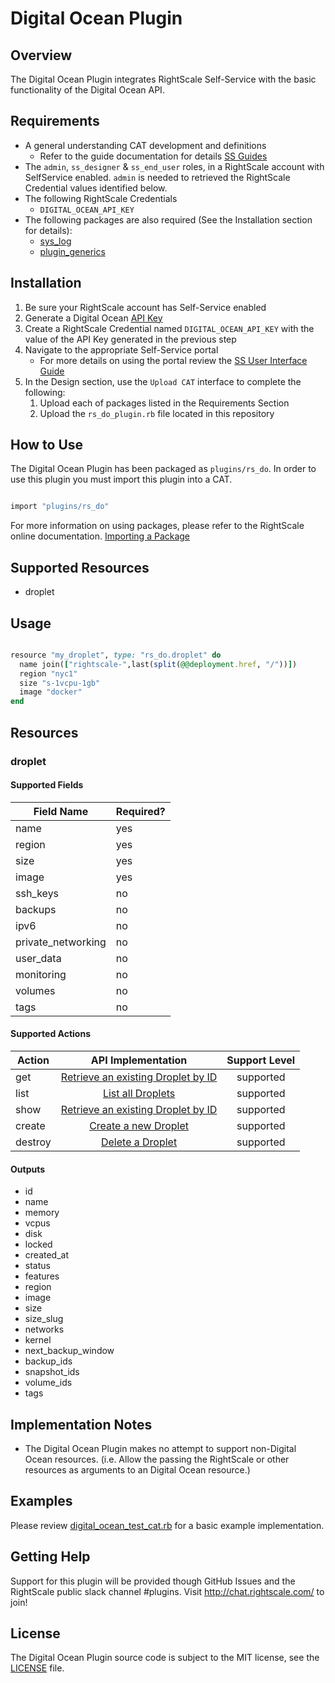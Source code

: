 # Digital Ocean Plugin

## Overview

The Digital Ocean Plugin integrates RightScale Self-Service with the basic functionality of the Digital Ocean API.

## Requirements

- A general understanding CAT development and definitions
  - Refer to the guide documentation for details [SS Guides](http://docs.rightscale.com/ss/guides/)
- The `admin`, `ss_designer` & `ss_end_user` roles, in a RightScale account with SelfService enabled.  `admin` is needed to retrieved the RightScale Credential values identified below.
- The following RightScale Credentials
  - `DIGITAL_OCEAN_API_KEY`
- The following packages are also required (See the Installation section for details):
  - [sys_log](../../libraries/sys_log.rb)
  - [plugin_generics](../../libraries/plugin_generics.rb)

## Installation

1. Be sure your RightScale account has Self-Service enabled
1. Generate a Digital Ocean [API Key](https://cloud.digitalocean.com/settings/applications)
1. Create a RightScale Credential named `DIGITAL_OCEAN_API_KEY` with the value of the API Key generated in the previous step
1. Navigate to the appropriate Self-Service portal
   - For more details on using the portal review the [SS User Interface Guide](http://docs.rightscale.com/ss/guides/ss_user_interface_guide.html)
1. In the Design section, use the `Upload CAT` interface to complete the following:
   1. Upload each of packages listed in the Requirements Section
   1. Upload the `rs_do_plugin.rb` file located in this repository

## How to Use

The Digital Ocean Plugin has been packaged as `plugins/rs_do`. In order to use this plugin you must import this plugin into a CAT.

```ruby

import "plugins/rs_do"
```

For more information on using packages, please refer to the RightScale online documentation. [Importing a Package](http://docs.rightscale.com/ss/guides/ss_packaging_cats.html#importing-a-package)

## Supported Resources

- droplet

## Usage

```ruby

resource "my_droplet", type: "rs_do.droplet" do
  name join(["rightscale-",last(split(@@deployment.href, "/"))])
  region "nyc1"
  size "s-1vcpu-1gb"
  image "docker"
end
```

## Resources

### droplet

#### Supported Fields

| Field Name | Required? |
|------------|-----------|
| name | yes |
| region | yes |
| size | yes |
| image | yes |
| ssh_keys | no |
| backups | no |
| ipv6 | no |
| private_networking | no |
| user_data | no |
| monitoring | no |
| volumes | no |
| tags | no |

#### Supported Actions

| Action | API Implementation | Support Level |
|--------------|:----:|:-------------:|
| get | [Retrieve an existing Droplet by ID](https://developers.digitalocean.com/documentation/v2/#retrieve-an-existing-droplet-by-id) | supported |
| list | [List all Droplets](https://developers.digitalocean.com/documentation/v2/#list-all-droplets) | supported |
| show | [Retrieve an existing Droplet by ID](https://developers.digitalocean.com/documentation/v2/#retrieve-an-existing-droplet-by-id) | supported |
| create | [Create a new Droplet](https://developers.digitalocean.com/documentation/v2/#create-a-new-droplet) | supported |
| destroy | [Delete a Droplet](https://developers.digitalocean.com/documentation/v2/#delete-a-droplet) | supported |

#### Outputs

- id
- name
- memory
- vcpus
- disk
- locked
- created_at
- status
- features
- region
- image
- size
- size_slug
- networks
- kernel
- next_backup_window
- backup_ids
- snapshot_ids
- volume_ids
- tags

## Implementation Notes

- The Digital Ocean Plugin makes no attempt to support non-Digital Ocean resources. (i.e. Allow the passing the RightScale or other resources as arguments to an Digital Ocean resource.)

## Examples

Please review [digital_ocean_test_cat.rb](./digital_ocean_test_cat.rb) for a basic example implementation.

## Getting Help

Support for this plugin will be provided though GitHub Issues and the RightScale public slack channel #plugins.
Visit <http://chat.rightscale.com/> to join!

## License

The Digital Ocean Plugin source code is subject to the MIT license, see the [LICENSE](../../LICENSE) file.
